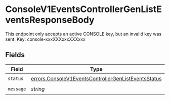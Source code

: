 # ConsoleV1EventsControllerGenListEventsResponseBody

This endpoint only accepts an active CONSOLE key, but an invalid key was sent. Key: console-xxxXXXxxxXXXxxx


## Fields

| Field                                                                                                                      | Type                                                                                                                       | Required                                                                                                                   | Description                                                                                                                |
| -------------------------------------------------------------------------------------------------------------------------- | -------------------------------------------------------------------------------------------------------------------------- | -------------------------------------------------------------------------------------------------------------------------- | -------------------------------------------------------------------------------------------------------------------------- |
| `status`                                                                                                                   | [errors.ConsoleV1EventsControllerGenListEventsStatus](../../models/errors/consolev1eventscontrollergenlisteventsstatus.md) | :heavy_check_mark:                                                                                                         | N/A                                                                                                                        |
| `message`                                                                                                                  | *string*                                                                                                                   | :heavy_check_mark:                                                                                                         | N/A                                                                                                                        |